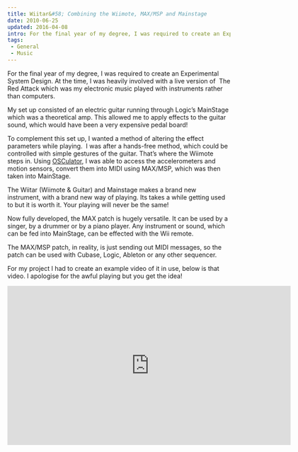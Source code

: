 ```yaml
---
title: Wiitar&#58; Combining the Wiimote, MAX/MSP and Mainstage
date: 2010-06-25
updated: 2016-04-08
intro: For the final year of my degree, I was required to create an Experimental System Design. At the time, I was heavily involved with a live version of  The ...
tags:
 - General
 - Music
---
```


<p>For the final year of my degree, I was required to create an Experimental System Design. At the time, I was heavily involved with a live version of&nbsp; The Red Attack which was&nbsp;my electronic music played with instruments rather than computers.</p>

<p>My set up consisted of an electric guitar running through Logic’s MainStage which was a theoretical amp. This allowed me to apply effects to the guitar sound, which would have been a very expensive pedal board!</p>







<p>To complement this set up, I wanted a method of altering the effect parameters while playing. &nbsp;I was after a hands-free method, which could be controlled with simple gestures of the guitar. That’s where the Wiimote steps in. Using <a href="http://www.osculator.net/">OSCulator</a>, I was able to access the accelerometers and motion sensors, convert them into MIDI using MAX/MSP, which was then taken into MainStage.</p>







<p>The Wiitar (Wiimote & Guitar) and Mainstage makes a brand new instrument, with a brand new way of playing. Its takes a while getting used to but it is worth it. Your playing will never be the same!</p>







<p>Now fully developed, the MAX patch is hugely versatile. It can be used by a singer, by a drummer or by a piano player. Any instrument or sound, which can be fed into MainStage, can be effected with the Wii remote.</p>







<p>The MAX/MSP patch, in reality, is just sending out MIDI messages, so the patch can be used with Cubase, Logic, Ableton or any other sequencer.</p>







<p>For my project I had to create an example video of it in use, below is that video. I apologise for the awful playing but you get the idea!</p>







<div class="video"><iframe width="640" height="360" src="https://www.youtube.com/embed/HKg-A42Mvqw?feature=player_embedded" frameborder="0" allowfullscreen=""></iframe></div>